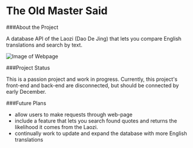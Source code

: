 # The Old Master Said

###About the Project

A database API of the Laozi (Dao De Jing) that lets you compare English translations and search by text.

![Image of Webpage](https://github.com/jacks3jk/The-Old-Master-Says/blob/main/The%20Old%20Master%20Says/front-end/img/screen.png)

###Project Status

This is a passion project and work in progress.  Currently, this project's front-end and back-end are disconnected, but should be connected by early December.

###Future Plans

- allow users to make requests through web-page
- include a feature that lets you search found quotes and returns the likelihood it comes from the Laozi.  
- continually work to update and expand the database with more English translations
